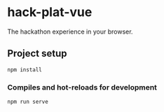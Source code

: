 # hack-plat-vue
The hackathon experience in your browser.

## Project setup
```
npm install
```

### Compiles and hot-reloads for development
```
npm run serve
```